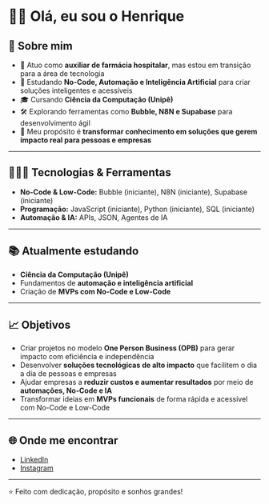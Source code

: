 # 👋🏻 Olá, eu sou o Henrique

## 🚀 Sobre mim
- 💊 Atuo como **auxiliar de farmácia hospitalar**, mas estou em transição para a área de tecnologia  
- 🤖 Estudando **No-Code, Automação e Inteligência Artificial** para criar soluções inteligentes e acessíveis  
- 🎓 Cursando **Ciência da Computação (Unipê)**  
- 🛠️ Explorando ferramentas como **Bubble, N8N e Supabase** para desenvolvimento ágil  
- 🎯 Meu propósito é **transformar conhecimento em soluções que gerem impacto real para pessoas e empresas**  

---

## 🧑🏻‍💻 Tecnologias & Ferramentas
- **No-Code & Low-Code:** Bubble (iniciante), N8N (iniciante), Supabase (iniciante) 
- **Programação:** JavaScript (iniciante), Python (iniciante), SQL (iniciante)  
- **Automação & IA:** APIs, JSON, Agentes de IA  

---

## 📚 Atualmente estudando
- **Ciência da Computação (Unipê)**  
- Fundamentos de **automação e inteligência artificial**  
- Criação de **MVPs com No-Code e Low-Code**  

---

## 📈 Objetivos
- Criar projetos no modelo **One Person Business (OPB)** para gerar impacto com eficiência e independência  
- Desenvolver **soluções tecnológicas de alto impacto** que facilitem o dia a dia de pessoas e empresas  
- Ajudar empresas a **reduzir custos e aumentar resultados** por meio de **automações, No-Code e IA**  
- Transformar ideias em **MVPs funcionais** de forma rápida e acessível com No-Code e Low-Code  

---

## 🌐 Onde me encontrar
- [LinkedIn](linkedin.com/in/valdo-henrique-a6b61621a)
- [Instagram](https://www.instagram.com/henriquebjjf/?hl=en)

---

⭐️ Feito com dedicação, propósito e sonhos grandes!

